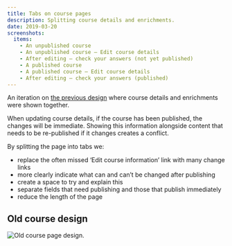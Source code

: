 ```yaml
---
title: Tabs on course pages
description: Splitting course details and enrichments.
date: 2019-03-20
screenshots:
  items:
    - An unpublished course
    - An unpublished course – Edit course details
    - After editing – check your answers (not yet published)
    - A published course
    - A published course – Edit course details
    - After editing – check your answers (published)
---
```


An iteration on [the previous design](#old-course-design) where course details and enrichments were shown together.

When updating course details, if the course has been published, the changes will be immediate. Showing this information alongside content that needs to be re-published if it changes creates a conflict.

By splitting the page into tabs we:

- replace the often missed ‘Edit course information’ link with many change links
- more clearly indicate what can and can’t be changed after publishing
- create a space to try and explain this
- separate fields that need publishing and those that publish immediately
- reduce the length of the page

## Old course design

![Old course page design.](/publish-teacher-training-courses/deleting-and-withdrawing/course-that-can-be-deleted.png "Delete link has been added to the bottom of the status column.")
